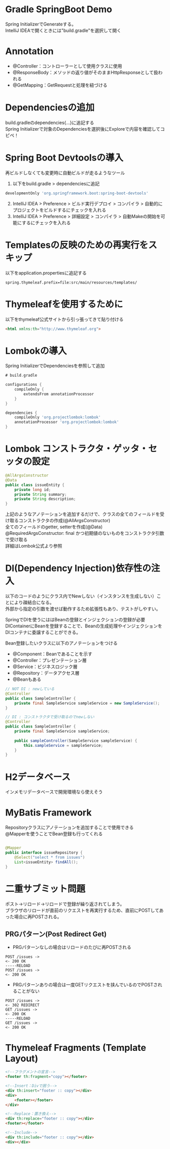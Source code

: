 # Gradle SpringBoot Demo
Spring InitializerでGenerateする。  
IntelliJ IDEAで開くときには"build.gradle"を選択して開く

# Annotation
* @Controller：コントローラーとして使用クラスに使用 
* @ResponseBody：メソッドの返り値がそのままHttpResponseとして扱われる
* @GetMapping：GetRequestと処理を紐づける

# Dependenciesの追加
build.gradleのdependencies{...}に追記する  
Spring Initializerで対象のDependenciesを選択後にExploreで内容を確認してコピペ！

# Spring Boot Devtoolsの導入
再ビルドしなくても変更時に自動ビルドが走るようなツール
1. 以下をbuild.gradle > dependenciesに追記
```gradle
developmentOnly 'org.springframework.boot:spring-boot-devtools'
```
2. IntelliJ IDEA > Preference > ビルド実行デプロイ > コンパイラ > 自動的にプロジェクトをビルドするにチェックを入れる
3. IntelliJ IDEA > Preference > 詳細設定 > コンパイラ > 自動Makeの開始を可能にするにチェックを入れる

# Templatesの反映のための再実行をスキップ
以下をapplication.propertiesに追記する
```build
spring.thymeleaf.prefix=file:src/main/resources/templates/
```

# Thymeleafを使用するために
以下をthymeleaf公式サイトから引っ張ってきて貼り付ける
```html
<html xmlns:th="http://www.thymeleaf.org">
```

# Lombokの導入
Spring InitializerでDependenciesを参照して追加
```gradle
# build.gradle

configurations {
	compileOnly {
		extendsFrom annotationProcessor
	}
}

dependencies { 
    compileOnly 'org.projectlombok:lombok'
	annotationProcessor 'org.projectlombok:lombok'
}

```

# Lombok コンストラクタ・ゲッタ・セッタの設定
```java
@AllArgsConstructor
@Data
public class issueEntity {
    private long id;
    private String summary;
    private String description;
}
```
上記のようなアノテーションを追加するだけで、クラスの全てのフィールドを受け取るコンストラクタの作成(@AllArgsConstructor)  
全てのフィールドのgetter, setterを作成(@Data)  
@RequiredArgsConstructor: final かつ初期値のないものをコンストラクタ引数で受け取る  
詳細はLombok公式より参照

# DI(Dependency Injection)依存性の注入
以下のコードのようにクラス内でNewしない（インスタンスを生成しない）ことにより疎結合になる。  
外部から指定の引数を渡せば動作するため拡張性もあり、テストがしやすい。  

SpringでDIを使うにははBeanの登録とインジェクションの登録が必要  
DIContainerにBeanを登録することで、Beanの生成処理やインジェクションをDIコンテナに委譲することができる。

Bean登録したいクラスに以下のアノテーションをつける
* @Component：Beanであることを示す
* @Controller：プレゼンテーション層
* @Service：ビジネスロジック層
* @Repository：データアクセス層
* @Beanもある

```java
// NOT DI : newしている
@Controller
public class SampleController {
    private final SampleService sampleService = new SampleService();
}

// DI : コンストラクタで受け取るのでnewしない
@Controller
public class SampleController {
    private final SampleService sampleService;
    
    public sampleController(SampleService sampleService) {
        this.sampleService = sampleService;
    }
}
```

# H2データベース
インメモリデータベースで開発環境なら使えそう

# MyBatis Framework
Repositoryクラスにアノテーションを追加することで使用できる  
@Mapperを使うことでBean登録も行ってくれる
```java

@Mapper
public interface issueRepository {
    @Select("select * from issues")
    List<issueEntity> findAll();
}
```

# 二重サブミット問題
ポスト→リロード→リロードで登録が繰り返されてしまう。  
ブラウザのリロードが直前のリクエストを再実行するため、直前にPOSTしてあった場合に再POSTされる。  

## PRGパターン(Post Redirect Get)
* PRGパターンなしの場合はリロードのたびに再POSTされる
```
POST /issues ->
<- 200 OK
-----RELOAD
POST /issues ->
<- 200 OK
```
* PRGパターンありの場合は一度GETリクエストを挟んでいるのでPOSTされることがない
```
POST /issues ->
<- 302 REDIRECT
GET /issues ->
<- 200 OK
-----RELOAD
GET /issues ->
<- 200 OK
```

# Thymeleaf Fragments (Template Layout)

```html
<!--フラグメントの宣言-->
<footer th:fragment="copy"></footer>

<!--Insert：Divで囲う-->
<div th:insert="footer :: copy"></div>
<div>
    <footer></footer>
</div>

<!--Replace：置き換え-->
<div th:replace="footer :: copy"></div>
<footer></footer>

<!--Include-->
<div th:include="footer :: copy"></div>
<div></div>
```